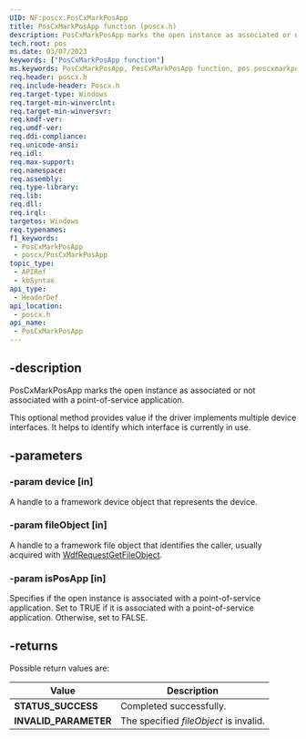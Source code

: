 ```yaml
---
UID: NF:poscx.PosCxMarkPosApp
title: PosCxMarkPosApp function (poscx.h)
description: PosCxMarkPosApp marks the open instance as associated or not associated with a point-of-service application.
tech.root: pos
ms.date: 03/07/2023
keywords: ["PosCxMarkPosApp function"]
ms.keywords: PosCxMarkPosApp, PosCxMarkPosApp function, pos.poscxmarkposapp, poscx/PosCxMarkPosApp
req.header: poscx.h
req.include-header: Poscx.h
req.target-type: Windows
req.target-min-winverclnt: 
req.target-min-winversvr: 
req.kmdf-ver: 
req.umdf-ver: 
req.ddi-compliance: 
req.unicode-ansi: 
req.idl: 
req.max-support: 
req.namespace: 
req.assembly: 
req.type-library: 
req.lib: 
req.dll: 
req.irql: 
targetos: Windows
req.typenames: 
f1_keywords:
 - PosCxMarkPosApp
 - poscx/PosCxMarkPosApp
topic_type:
 - APIRef
 - kbSyntax
api_type:
 - HeaderDef
api_location:
 - poscx.h
api_name:
 - PosCxMarkPosApp
---
```


## -description

PosCxMarkPosApp marks the open instance as associated or not associated with a point-of-service application.

This optional method provides value if the driver implements multiple device interfaces. It helps to  identify which interface is currently in use.

## -parameters

### -param device [in]

A handle to a framework device object that represents the device.

### -param fileObject [in]

A handle to a framework file object that identifies the caller, usually acquired with [WdfRequestGetFileObject](../wdfrequest/nf-wdfrequest-wdfrequestgetfileobject.md).

### -param isPosApp [in]

Specifies if the open instance is associated with a point-of-service application. Set to TRUE if it is associated with a point-of-service application. Otherwise, set to FALSE.

## -returns

Possible return values are:

| Value | Description |
|---|---|
| **STATUS_SUCCESS** | Completed successfully. |
| **INVALID_PARAMETER** | The specified *fileObject* is invalid. |